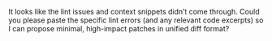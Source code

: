 It looks like the lint issues and context snippets didn’t come through. Could you please paste the specific lint errors (and any relevant code excerpts) so I can propose minimal, high-impact patches in unified diff format?